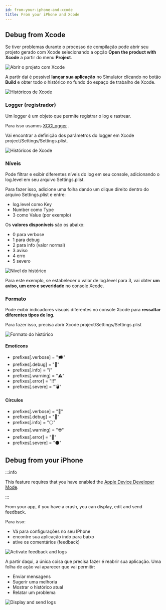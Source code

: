 ```yaml
---
id: from-your-iphone-and-xcode
title: From your iPhone and Xcode
---
```


## Debug from Xcode
Se tiver problemas durante o processo de compilação pode abrir seu projeto gerado com Xcode selecionando a opção **Open the product with Xcode** a partir do menu **Project**.

![Abrir o projeto com Xcode](img/open-project-Xcode.png)

A partir daí é possível **lançar sua aplicação** no Simulator clicando no botão **Build** e obter todo o histórico no fundo do espaço de trabalho de Xcode.

![Históricos de Xcode](img/Xcode-logs.png)

### Logger (registrador)

Um logger é um objeto que permite registrar o log e rastrear.

Para isso usamos [XCGLogger](https://github.com/DaveWoodCom/XCGLogger) .

Vai encontrar a definição dos parâmetros do logger em  Xcode project/Settings/Settings.plist.

![Históricos de Xcode](img/settings-plist-xcode.png)


### Níveis

Pode filtrar e exibir diferentes níveis do log em seu console, adicionando o log.level em seu arquivo Settings.plist.

Para fazer isso, adicione uma folha dando um clique direito dentro do arquivo Settings.plist e entre:
* log.level como Key
* Number como Type
* 3 como Value (por exemplo)

Os **valores disponíveis** são os abaixo:

* 0 para verbose
* 1 para debug
* 2 para info (valor normal)
* 3 aviso
* 4 erro
* 5 severo

![Nível do histórico](img/log-level.png)

Para este exemplo, se estabelecer o valor de log.level para 3, vai obter **um aviso, um erro e severidade** no console  Xcode.

### Formato

Pode exibir indicadores visuais diferentes no console Xcode para **ressaltar diferentes tipos de log**.

Para fazer isso, precisa abrir  Xcode project/Settings/Settings.plist

![Formato do histórico](img/log-format.png)

#### Emoticons

 * prefixes[.verbose] = "🗯"
 * prefixes[.debug] = "🔹"
 * prefixes[.info] = "ℹ️"
 * prefixes[.warning] = "⚠️"
 * prefixes[.error] = "‼️"
 * prefixes[.severe] = "💣"

#### Círculos

* prefixes[.verbose] = "🔘"
* prefixes[.debug] = "🔵"
* prefixes[.info] = "⚪"
* prefixes[.warning] = "☢️"
* prefixes[.error] = "🔴"
* prefixes[.severe] = "⚫"

## Debug from your iPhone

:::info

This feature requires that you have enabled the [Apple Device Developer Mode](../getting-started/requirements.md#apple-device-developer-mode).

:::

From your app, if you have a crash, you can display, edit and send feedback.

Para isso:
* Vá para configurações no seu IPhone
* encontre sua aplicação indo para baixo
* ative os comentários (feedback)

![Activate feedback and logs](img/activate-feedback-logs.png)

A partir daqui, a única coisa que precisa fazer é reabrir sua aplicação. Uma folha de ação vai aparecer que vai permitir:
* Enviar mensagens
* Sugerir uma melhoria
* Mostrar o histórico atual
* Relatar um problema

![Display and send logs](img/display-send-logs.png)
